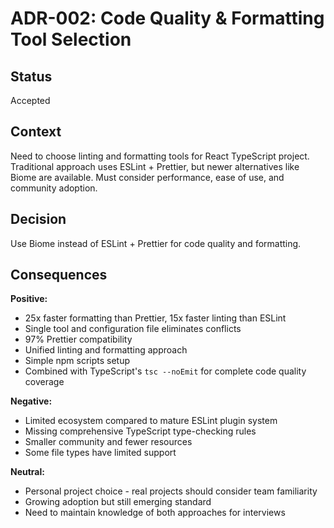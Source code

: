 # ADR-002: Code Quality & Formatting Tool Selection

## Status
Accepted

## Context
Need to choose linting and formatting tools for React TypeScript project. Traditional approach uses ESLint + Prettier, but newer alternatives like Biome are available. Must consider performance, ease of use, and community adoption.

## Decision
Use Biome instead of ESLint + Prettier for code quality and formatting.

## Consequences

**Positive:**
- 25x faster formatting than Prettier, 15x faster linting than ESLint
- Single tool and configuration file eliminates conflicts
- 97% Prettier compatibility
- Unified linting and formatting approach
- Simple npm scripts setup
- Combined with TypeScript's `tsc --noEmit` for complete code quality coverage

**Negative:**
- Limited ecosystem compared to mature ESLint plugin system
- Missing comprehensive TypeScript type-checking rules
- Smaller community and fewer resources
- Some file types have limited support

**Neutral:**
- Personal project choice - real projects should consider team familiarity
- Growing adoption but still emerging standard
- Need to maintain knowledge of both approaches for interviews